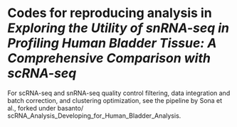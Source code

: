 # Codes for reproducing analysis in *Exploring the Utility of snRNA-seq in Profiling Human Bladder Tissue: A Comprehensive Comparison with scRNA-seq*
For scRNA-seq and snRNA-seq quality control filtering, data integration and batch correction, and clustering optimization, see the pipeline by Sona et al., forked under basanto/ scRNA_Analysis_Developing_for_Human_Bladder_Analysis.
